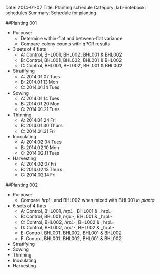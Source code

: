 Date: 2014-01-07
Title: Planting schedule
Category: lab-notebook: schedules
Summary: Schedule for planting

##Planting 001
* Purpose:
    * Determine within-flat and between-flat variance
    * Compare colony counts with qPCR results
* 3 sets of 4 flats
    * A: Control, BHL001, BHL002, BHL001 & BHL002
    * B: Control, BHL001, BHL002, BHL001 & BHL002
    * C: Control, BHL001, BHL002, BHL001 & BHL002
* Stratifying
    * A: 2014.01.07 Tues
    * B: 2014.01.13 Mon
    * C: 2014.01.14 Tues
* Sowing
    * A: 2014.01.14 Tues
    * B: 2014.01.20 Mon
    * C: 2014.01.21 Tues
* Thinning
    * A: 2014.01.24 Fri
    * B: 2014.01.30 Thurs
    * C: 2014.01.31 Fri
* Inoculating
    * A: 2014.02.04 Tues
    * B: 2014.02.10 Mon
    * C: 2014.02.11 Tues
* Harvesting
    * A: 2014.02.07 Fri
    * B: 2014.02.13 Thurs
    * C: 2014.02.14 Fri

##Planting 002
* Purpose:
    * Compare _hrpL<super>-</super>_ and BHL002 when mixed with BHL001 _in planta_
* 6 sets of 4 flats
    * A: Control, BHL001, _hrpL<super>-</super>_, BHL001 & _hrpL<super>-</super>
    * B: Control, BHL001, _hrpL<super>-</super>_, BHL001 & _hrpL<super>-</super>
    * C: Control, BHL002, _hrpL<super>-</super>_, BHL002 & _hrpL<super>-</super>
    * D: Control, BHL002, _hrpL<super>-</super>_, BHL002 & _hrpL<super>-</super>
    * E: Control, BHL001, BHL002, BHL001 & BHL002
    * F: Control, BHL001, BHL002, BHL001 & BHL002
* Stratifying
* Sowing
* Thinning
* Inoculating
* Harvesting

